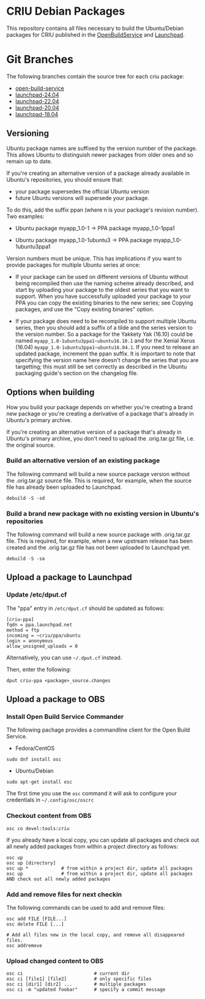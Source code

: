 # CRIU Debian Packages

This repository contains all files necessary to build the Ubuntu/Debian packages for CRIU published in the [OpenBuildService](https://build.opensuse.org/project/show/devel:tools:criu) and [Launchpad](https://launchpad.net/~criu).

# Git Branches

The following branches contain the source tree for each criu package:

- [open-build-service](https://github.com/rst0git/criu-deb-packages/tree/open-build-service)
- [launchpad-24.04](https://github.com/rst0git/criu-deb-packages/tree/launchpad-24.04)
- [launchpad-22.04](https://github.com/rst0git/criu-deb-packages/tree/launchpad-22.04)
- [launchpad-20.04](https://github.com/rst0git/criu-deb-packages/tree/launchpad-20.04)
- [launchpad-18.04](https://github.com/rst0git/criu-deb-packages/tree/launchpad-18.04)

## Versioning
Ubuntu package names are suffixed by the version number of the package. This allows Ubuntu to distinguish newer packages from older ones and so remain up to date.

If you're creating an alternative version of a package already available in Ubuntu's repositories, you should ensure that:

- your package supersedes the official Ubuntu version
- future Ubuntu versions will supersede your package.

To do this, add the suffix ppan (where n is your package's revision number). Two examples:

- Ubuntu package myapp_1.0-1 → PPA package myapp_1.0-1ppa1

- Ubuntu package myapp_1.0-1ubuntu3 → PPA package myapp_1.0-1ubuntu3ppa1

Version numbers must be unique. This has implications if you want to provide packages for multiple Ubuntu series at once:

- If your package can be used on different versions of Ubuntu without being recompiled then use the naming scheme already described, and start by uploading your package to the oldest series that you want to support. When you have successfully uploaded your package to your PPA you can copy the existing binaries to the new series; see Copying packages, and use the "Copy existing binaries" option.

- If your package does need to be recompiled to support multiple Ubuntu series, then you should add a suffix of a tilde and the series version to the version number. So a package for the Yakkety Yak (16.10) could be named `myapp_1.0-1ubuntu3ppa1~ubuntu16.10.1` and for the Xenial Xerus (16.04) `myapp_1.0-1ubuntu3ppa1~ubuntu16.04.1`. If you need to release an updated package, increment the ppan suffix. It is important to note that specifying the version name here doesn't change the series that you are targetting; this must still be set correctly as described in the Ubuntu packaging guide's section on the changelog file.

## Options when building

How you build your package depends on whether you're creating a brand new
package or you're creating a derivative of a package that's already in Ubuntu's
primary archive.

If you're creating an alternative version of a package that's already in
Ubuntu's primary archive, you don't need to upload the .orig.tar.gz file, i.e.
the original source.

### Build an alternative version of an existing package

The following command will build a new source package version without the .orig.tar.gz source file.
This is required, for example, when the source file has already been uploaded to Launchpad.

```console
debuild -S -sd
```

### Build a brand new package with no existing version in Ubuntu's repositories

The following command will build a new source package with .orig.tar.gz file. This is required, for example, when a new upstream release has been created and the .orig.tar.gz file has not been uploaded to Launchpad yet.

```console
debuild -S -sa
```

## Upload a package to Launchpad

### Update /etc/dput.cf

The "ppa" entry in `/etc/dput.cf` should be updated as follows:

```
[criu-ppa]
fqdn = ppa.launchpad.net
method = ftp
incoming = ~criu/ppa/ubuntu
login = anonymous
allow_unsigned_uploads = 0
```

Alternatively, you can use `~/.dput.cf` instead.

Then, enter the following:
```console
dput criu-ppa <package>_source.changes
```

## Upload a package to OBS

### Install Open Build Service Commander

The following pachage provides a commandline client for the Open Build Service.

- Fedora/CentOS

```console
sudo dnf install osc
```

- Ubuntu/Debian

```console
sudo apt-get install osc
```

The first time you use the `osc` command it will ask to configure your credentials in `~/.config/osc/oscrc`

### Checkout content from OBS

```
osc co devel:tools:criu
```

If you already have a local copy, you can update all packages and check out all newly added packages from within a project directory as follows:

```
osc up
osc up [directory]
osc up *            # from within a project dir, update all packages
osc up              # from within a project dir, update all packages AND check out all newly added packages
```

### Add and remove files for next checkin

The following commands can be used to add and remove files:

```
osc add FILE [FILE...]
osc delete FILE [...]

# Add all files new in the local copy, and remove all disappeared files.
osc addremove
```

### Upload changed content to OBS


```
osc ci                          # current dir
osc ci [file1] [file2]          # only specific files
osc ci [dir1] [dir2] ...        # multiple packages
osc ci -m "updated foobar"      # specify a commit message
```
